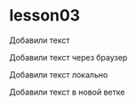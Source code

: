 # lesson03

Добавили текст

Добавили текст через браузер

Добавили текст локально

Добавили текст в новой ветке